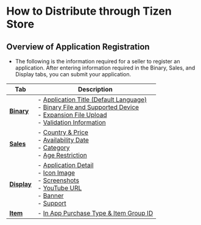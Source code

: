# How to Distribute through Tizen Store

## Overview of Application Registration

- The following is the information required for a seller to register an application. After entering information required in the Binary, Sales, and Display tabs, you can submit your application. 

| **Tab**                                  | **Description**                          |
| ---------------------------------------- | ---------------------------------------- |
| [**Binary**](../how-distribute/binary) | - [Application Title (Default Language)](../how-distribute/binary.md#ApplicationTitle) <br/>- [Binary File and Supported Device](../how-distribute/binary.md#BinaryFile) <br/>- [Expansion File Upload](../how-distribute/binary.md#Expansion) <br/>- [Validation Information](../how-distribute/binary.md#Validation) |
| [**Sales**](../how-distribute/sales.md) | - [Country & Price](../how-distribute/sales.md#Country) <br/>- [Availability Date](../how-distribute/sales.md#Availability) <br/>- [Category](../how-distribute/sales.md#Category) <br/>- [Age Restriction](../how-distribute/sales.md#Restriction) |
| [**Display**](../how-distribute/display.md) |- [Application Detail](../how-distribute/display.md#ApplicationDetails) <br/>- [Icon Image](../how-distribute/display.md#IconImage) <br/>- [Screenshots](../how-distribute/display.md#Screenshots) <br/>- [YouTube URL](../how-distribute/display.md#YouTubeURL) <br/>- [Banner](../how-distribute/display.md#Banner) <br/>- [Support](../how-distribute/display.md#Support) |
| [**Item**](../how-distribute/item.md) | - [In App Purchase Type & Item Group ID](../how-distribute/item.md) |

